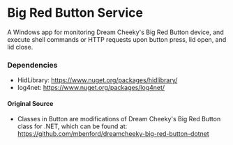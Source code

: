 # Big Red Button Service #
A Windows app for monitoring Dream Cheeky's Big Red Button device, and execute shell commands or HTTP requests upon button press, lid open, and lid close.


### Dependencies ###
* HidLibrary: https://www.nuget.org/packages/hidlibrary/
* log4net: https://www.nuget.org/packages/log4net/


#### Original Source ####
* Classes in Button are modifications of Dream Cheeky's Big Red Button class for .NET, which can be found at: https://github.com/mbenford/dreamcheeky-big-red-button-dotnet
